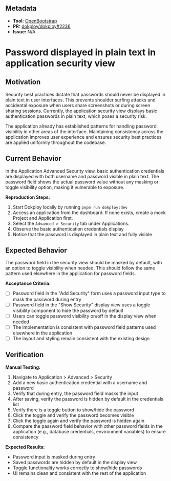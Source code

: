 ## Metadata

- **Tool:** [OpenBootstrap](https://openbootstrap.onrender.com/pr/Dokploy/dokploy/2236)
- **PR:** [dokploy/dokploy#2236](https://github.com/Dokploy/dokploy/pull/2236)
- **Issue:** N/A

# Password displayed in plain text in application security view

## Motivation

Security best practices dictate that passwords should never be displayed in plain text in user interfaces. This prevents shoulder surfing attacks and accidental exposure when users share screenshots or during screen sharing sessions. Currently, the application security view displays basic authentication passwords in plain text, which poses a security risk.

The application already has established patterns for handling password visibility in other areas of the interface. Maintaining consistency across the application improves user experience and ensures security best practices are applied uniformly throughout the codebase.

## Current Behavior

In the Application Advanced Security view, basic authentication credentials are displayed with both username and password visible in plain text. The password field shows the actual password value without any masking or toggle visibility option, making it vulnerable to exposure.

**Reproduction Steps:**
1. Start Dokploy locally by running `pnpm run dokploy:dev`
1. Access an application from the dashboard. If none exists, create a mock Project and Application first.
2. Select the `Advanced > Security` tab under Applications.
4. Observe the basic authentication credentials display
5. Notice that the password is displayed in plain text and fully visible

## Expected Behavior

The password field in the security view should be masked by default, with an option to toggle visibility when needed. This should follow the same pattern used elsewhere in the application for password fields.

**Acceptance Criteria:**
- [ ] Password field in the "Add Security" form uses a password input type to mask the password during entry
- [ ] Password field in the "Show Security" display view uses a toggle visibility component to hide the password by default
- [ ] Users can toggle password visibility on/off in the display view when needed
- [ ] The implementation is consistent with password field patterns used elsewhere in the application
- [ ] The layout and styling remain consistent with the existing design

## Verification

**Manual Testing:**
1. Navigate to Application > Advanced > Security
2. Add a new basic authentication credential with a username and password
3. Verify that during entry, the password field masks the input
4. After saving, verify the password is hidden by default in the credentials list
5. Verify there is a toggle button to show/hide the password
6. Click the toggle and verify the password becomes visible
7. Click the toggle again and verify the password is hidden again
8. Compare the password field behavior with other password fields in the application (e.g., database credentials, environment variables) to ensure consistency

**Expected Results:**
- Password input is masked during entry
- Saved passwords are hidden by default in the display view
- Toggle functionality works correctly to show/hide passwords
- UI remains clean and consistent with the rest of the application